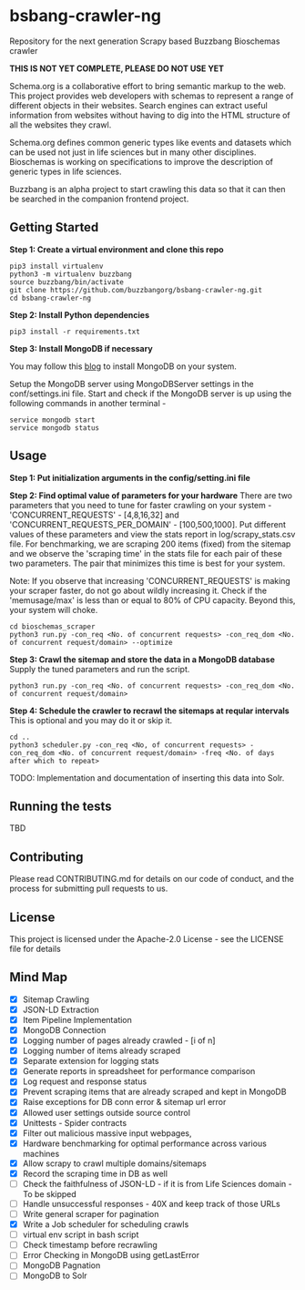 # bsbang-crawler-ng
Repository for the next generation Scrapy based Buzzbang Bioschemas crawler

**THIS IS NOT YET COMPLETE, PLEASE DO NOT USE YET**

Schema.org is a collaborative effort to bring semantic markup to the web. This project provides web developers with schemas to represent a range of different objects in their websites. Search engines can extract useful information from websites without having to dig into the HTML structure of all the websites they crawl.     

Schema.org defines common generic types like events and datasets which can be used not just in life sciences but in many other disciplines. Bioschemas is working on specifications to improve the description of generic types in life sciences.

Buzzbang is an alpha project to start crawling this data so that it can then be searched in the companion frontend project. 

## Getting Started
**Step 1: Create a virtual environment and clone this repo**

```
pip3 install virtualenv
python3 -m virtualenv buzzbang
source buzzbang/bin/activate
git clone https://github.com/buzzbangorg/bsbang-crawler-ng.git
cd bsbang-crawler-ng
```

**Step 2: Install Python dependencies**

```
pip3 install -r requirements.txt
```

**Step 3: Install MongoDB if necessary**

You may follow this [blog](https://hevodata.com/blog/install-mongodb-on-ubuntu/) to install MongoDB on your system. 


Setup the MongoDB server using MongoDBServer settings in the conf/settings.ini file.
Start and check if the MongoDB server is up using the following commands in another terminal - 
```
service mongodb start
service mongodb status
``` 

## Usage
**Step 1: Put initialization arguments in the config/setting.ini file**

**Step 2: Find optimal value of parameters for your hardware**
There are two parameters that you need to tune for faster crawling on your system - 'CONCURRENT_REQUESTS' - [4,8,16,32] and 'CONCURRENT_REQUESTS_PER_DOMAIN' - [100,500,1000]. Put different values of these parameters and view the stats report in log/scrapy_stats.csv file. For benchmarking, we are scraping 200 items (fixed) from the sitemap and we observe the 'scraping time' in the stats file for each pair of these two parameters. The pair that minimizes this time is best for your system.

Note: If you observe that increasing 'CONCURRENT_REQUESTS' is making your scraper faster, do not go about wildly increasing it. Check if the 'memusage/max' is less than or equal to 80% of CPU capacity. Beyond this, your system will choke.

```
cd bioschemas_scraper
python3 run.py -con_req <No. of concurrent requests> -con_req_dom <No. of concurrent request/domain> --optimize
```

**Step 3: Crawl the sitemap and store the data in a MongoDB database**
Supply the tuned parameters and run the script.

```
python3 run.py -con_req <No. of concurrent requests> -con_req_dom <No. of concurrent request/domain>
```

**Step 4: Schedule the crawler to recrawl the sitemaps at reqular intervals**
This is optional and you may do it or skip it.

```
cd ..
python3 scheduler.py -con_req <No, of concurrent requests> -con_req_dom <No. of concurrent request/domain> -freq <No. of days after which to repeat>
```

TODO: Implementation and documentation of inserting this data into Solr.

## Running the tests
TBD

## Contributing
Please read CONTRIBUTING.md for details on our code of conduct, and the process for submitting pull requests to us.

## License
This project is licensed under the Apache-2.0 License - see the LICENSE file for details


## Mind Map

- [x] Sitemap Crawling
- [x] JSON-LD Extraction
- [x] Item Pipeline Implementation
- [x] MongoDB Connection
- [x] Logging number of pages already crawled - [i of n] 
- [x] Logging number of items already scraped 
- [x] Separate extension for logging stats
- [x] Generate reports in spreadsheet for performance comparison
- [x] Log request and response status
- [x] Prevent scraping items that are already scraped and kept in MongoDB
- [x] Raise exceptions for DB conn error & sitemap url error
- [x] Allowed user settings outside source control
- [x] Unittests - Spider contracts 
- [x] Filter out malicious massive input webpages, 
- [x] Hardware benchmarking for optimal performance across various machines 
- [x] Allow scrapy to crawl multiple domains/sitemaps 
- [x] Record the scraping time in DB as well
- [ ] Check the faithfulness of JSON-LD - if it is from Life Sciences domain - To be skipped
- [ ] Handle unsuccessful responses - 40X and keep track of those URLs   
- [ ] Write general scraper for pagination
- [x] Write a Job scheduler for scheduling crawls
- [ ] virtual env script in bash script
- [ ] Check timestamp before recrawling
- [ ] Error Checking in MongoDB using getLastError
- [ ] MongoDB Pagnation
- [ ] MongoDB to Solr